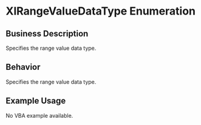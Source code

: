 # XlRangeValueDataType Enumeration

## Business Description
Specifies the range value data type.

## Behavior
Specifies the range value data type.

## Example Usage
No VBA example available.